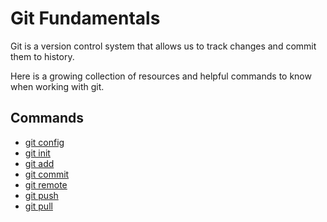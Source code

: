 # Git Fundamentals 

Git is a version control system that allows us to track changes and commit them to history. 

Here is a growing collection of resources and helpful commands to know when working with git. 

## Commands 

- [git config](./commands/Config.md)
- [git init](./commands/Init.md)
- [git add](./commands/Add.md)
- [git commit](./commands/Commit.md)
- [git remote](./commands/Remote.md)
- [git push](./commands/Push.md)
- [git pull](./commands/Pull.md)


